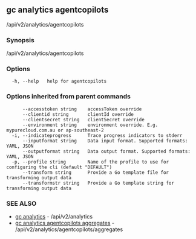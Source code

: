 ## gc analytics agentcopilots

/api/v2/analytics/agentcopilots

### Synopsis

/api/v2/analytics/agentcopilots

### Options

```
  -h, --help   help for agentcopilots
```

### Options inherited from parent commands

```
      --accesstoken string    accessToken override
      --clientid string       clientId override
      --clientsecret string   clientSecret override
      --environment string    environment override. E.g. mypurecloud.com.au or ap-southeast-2
  -i, --indicateprogress      Trace progress indicators to stderr
      --inputformat string    Data input format. Supported formats: YAML, JSON
      --outputformat string   Data output format. Supported formats: YAML, JSON
  -p, --profile string        Name of the profile to use for configuring the cli (default "DEFAULT")
      --transform string      Provide a Go template file for transforming output data
      --transformstr string   Provide a Go template string for transforming output data
```

### SEE ALSO

* [gc analytics](gc_analytics.html)	 - /api/v2/analytics
* [gc analytics agentcopilots aggregates](gc_analytics_agentcopilots_aggregates.html)	 - /api/v2/analytics/agentcopilots/aggregates


